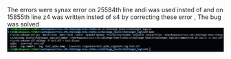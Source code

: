 The errors were synax error
on 25584th line andi was used insted of and 
on 15855th line z4 was written insted of s4
by correcting these error , The bug was solved
![Alt text](image.png)
